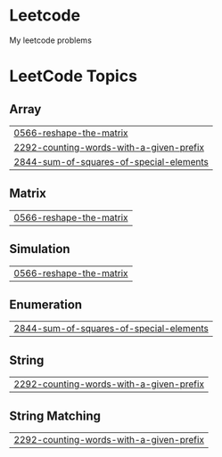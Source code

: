 # Leetcode
My leetcode problems

<!---LeetCode Topics Start-->
# LeetCode Topics
## Array
|  |
| ------- |
| [0566-reshape-the-matrix](https://github.com/tamizhh-alt/Leetcode/tree/master/0566-reshape-the-matrix) |
| [2292-counting-words-with-a-given-prefix](https://github.com/tamizhh-alt/Leetcode/tree/master/2292-counting-words-with-a-given-prefix) |
| [2844-sum-of-squares-of-special-elements](https://github.com/tamizhh-alt/Leetcode/tree/master/2844-sum-of-squares-of-special-elements) |
## Matrix
|  |
| ------- |
| [0566-reshape-the-matrix](https://github.com/tamizhh-alt/Leetcode/tree/master/0566-reshape-the-matrix) |
## Simulation
|  |
| ------- |
| [0566-reshape-the-matrix](https://github.com/tamizhh-alt/Leetcode/tree/master/0566-reshape-the-matrix) |
## Enumeration
|  |
| ------- |
| [2844-sum-of-squares-of-special-elements](https://github.com/tamizhh-alt/Leetcode/tree/master/2844-sum-of-squares-of-special-elements) |
## String
|  |
| ------- |
| [2292-counting-words-with-a-given-prefix](https://github.com/tamizhh-alt/Leetcode/tree/master/2292-counting-words-with-a-given-prefix) |
## String Matching
|  |
| ------- |
| [2292-counting-words-with-a-given-prefix](https://github.com/tamizhh-alt/Leetcode/tree/master/2292-counting-words-with-a-given-prefix) |
<!---LeetCode Topics End-->